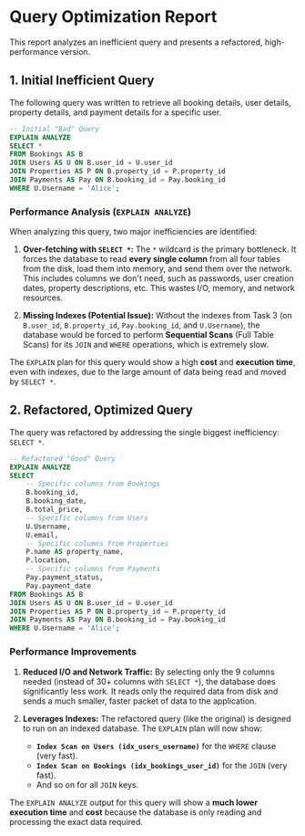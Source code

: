 # Query Optimization Report

This report analyzes an inefficient query and presents a refactored, high-performance version.

## 1. Initial Inefficient Query

The following query was written to retrieve all booking details, user details, property details, and payment details for a specific user.

```sql
-- Initial "Bad" Query
EXPLAIN ANALYZE
SELECT *
FROM Bookings AS B
JOIN Users AS U ON B.user_id = U.user_id
JOIN Properties AS P ON B.property_id = P.property_id
JOIN Payments AS Pay ON B.booking_id = Pay.booking_id
WHERE U.Username = 'Alice';
```

### Performance Analysis (`EXPLAIN ANALYZE`)

When analyzing this query, two major inefficiencies are identified:

1.  **Over-fetching with `SELECT *`:** The `*` wildcard is the primary bottleneck. It forces the database to read **every single column** from all four tables from the disk, load them into memory, and send them over the network. This includes columns we don't need, such as passwords, user creation dates, property descriptions, etc. This wastes I/O, memory, and network resources.

2.  **Missing Indexes (Potential Issue):** Without the indexes from Task 3 (on `B.user_id`, `B.property_id`, `Pay.booking_id`, and `U.Username`), the database would be forced to perform **Sequential Scans** (Full Table Scans) for its `JOIN` and `WHERE` operations, which is extremely slow.

The `EXPLAIN` plan for this query would show a high **cost** and **execution time**, even with indexes, due to the large amount of data being read and moved by `SELECT *`.

## 2. Refactored, Optimized Query

The query was refactored by addressing the single biggest inefficiency: `SELECT *`.

```sql
-- Refactored "Good" Query
EXPLAIN ANALYZE
SELECT
    -- Specific columns from Bookings
    B.booking_id,
    B.booking_date,
    B.total_price,
    -- Specific columns from Users
    U.Username,
    U.email,
    -- Specific columns from Properties
    P.name AS property_name,
    P.location,
    -- Specific columns from Payments
    Pay.payment_status,
    Pay.payment_date
FROM Bookings AS B
JOIN Users AS U ON B.user_id = U.user_id
JOIN Properties AS P ON B.property_id = P.property_id
JOIN Payments AS Pay ON B.booking_id = Pay.booking_id
WHERE U.Username = 'Alice';
```

### Performance Improvements

1.  **Reduced I/O and Network Traffic:** By selecting only the 9 columns needed (instead of 30+ columns with `SELECT *`), the database does significantly less work. It reads only the required data from disk and sends a much smaller, faster packet of data to the application.

2.  **Leverages Indexes:** The refactored query (like the original) is designed to run on an indexed database. The `EXPLAIN` plan will now show:
    * **`Index Scan on Users (idx_users_username)`** for the `WHERE` clause (very fast).
    * **`Index Scan on Bookings (idx_bookings_user_id)`** for the `JOIN` (very fast).
    * And so on for all `JOIN` keys.

The `EXPLAIN ANALYZE` output for this query will show a **much lower execution time** and **cost** because the database is only reading and processing the exact data required.